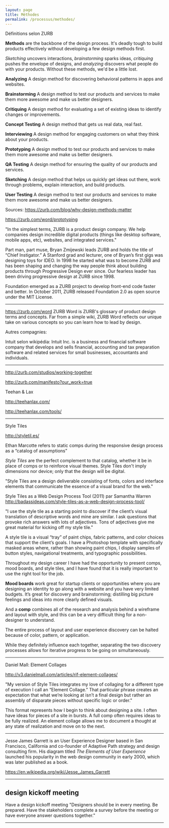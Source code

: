 ```yaml
---
layout: page
title: Méthodes
permalink: /processus/methodes/
---
```


Définitions selon ZURB

**Methods** are the backbone of the design process. It's deadly tough to build products effectively without developing a few design methods first. 

*Sketching* uncovers interactions, *brainstorming* sparks ideas, *critiquing* pushes the envelope of designs, and *analyzing* discovers what people do with your products. Without these methods, we'd be a little lost.

**Analyzing**
A design method for discovering behavioral patterns in apps and websites.

**Brainstorming**
A design method to test our products and services to make them more awesome and make us better designers.

**Critiquing**
A design method for evaluating a set of existing ideas to identify changes or improvements.

**Concept Testing**
A design method that gets us real data, real fast.

**Interviewing**
A design method for engaging customers on what they think about your products.

**Prototyping**
A design method to test our products and services to make them more awesome and make us better designers.

**QA Testing**
A design method for ensuring the quality of our products and services.

**Sketching**
A design method that helps us quickly get ideas out there, work through problems, explain interaction, and build products.

**User Testing**
A design method to test our products and services to make them more awesome and make us better designers.

Sources:
https://zurb.com/blog/why-design-methods-matter

https://zurb.com/word/prototyping

"In the simplest terms, ZURB is a product design company. We help companies design incredible digital products (things like desktop software, mobile apps, etc), websites, and integrated services."

Part man, part muse, Bryan Zmijewski leads ZURB and holds the title of “Chief Instigator.” A Stanford grad and lecturer, one of Bryan’s first gigs was designing toys for IDEO. In 1998 he started what was to become ZURB and has been shaping and changing the way people think about building products through Progressive Design ever since.
Our fearless leader has been driving progressive design at ZURB since 1998.

Foundation emerged as a ZURB project to develop front-end code faster and better. In October 2011, ZURB released Foundation 2.0 as open source under the MIT License.

***

https://zurb.com/word
ZURB Word is ZURB's glossary of product design terms and concepts. Far from a simple wiki, ZURB Word reflects our unique take on various concepts so you can learn how to lead by design.


Autres compagnies:

Intuit
selon wikipédia: Intuit Inc. is a business and financial software company that develops and sells financial, accounting and tax preparation software and related services for small businesses, accountants and individuals. 



***

http://zurb.com/studios/working-together

http://zurb.com/manifesto?our_work=true

Teehan & Lax

http://teehanlax.com/

http://teehanlax.com/tools/

***

Style Tiles

http://styletil.es/

Ethan Marcotte refers to static comps during the responsive design process as a “catalog of assumptions” 

*Style Tiles* are the perfect complement to that catalog, whether it be in place of comps or to reinforce visual themes. Style Tiles don't imply dimensions nor device; only that the design will be digital.

"Style Tiles are a design deliverable consisting of fonts, colors and interface elements that communicate the essence of a visual brand for the web."



Style Tiles as a Web Design Process Tool (2011)
par Samantha Warren
http://badassideas.com/style-tiles-as-a-web-design-process-tool/

"I use the style tile as a starting point to discover if the client’s visual translation of descriptive words and mine are similar. I ask questions that provoke rich answers with lots of adjectives. Tons of adjectives give me great material for kicking off my style tile."

A style tile is a visual “tray” of paint chips, fabric patterns, and color choices that support the client’s goals. I have a Photoshop template with specifically masked areas where, rather than showing paint chips, I display samples of button styles, navigational treatments, and typographic possibilities.

Throughout my design career I have had the opportunity to present comps, mood boards, and style tiles, and I have found that it is really important to use the right tool for the job. 

**Mood boards** work great for startup clients or opportunities where you are designing an identity to go along with a website and you have very limited budgets. It’s great for discovery and brainstorming; distilling big picture feelings and ideas into more clearly defined visuals.

And a **comp** combines all of the research and analysis behind a wireframe and layout with style, and this can be a very difficult thing for a non-designer to understand.

The entire process of layout and user experience discovery can be halted because of color, pattern, or application.  

While they definitely influence each together, separating the two discovery processes allows for iterative progress to be going on simultaneously.

***

Daniel Mall:
Element Collages

http://v3.danielmall.com/articles/rif-element-collages/

"My version of Style Tiles integrates my love of collaging for a different type of execution I call an “Element Collage.” That particular phrase creates an expectation that what we’re looking at isn’t a final design but rather an assembly of disparate pieces without specific logic or order."

This format represents how I begin to think about designing a site. I often have ideas for pieces of a site in bursts. A full comp often requires ideas to be fully realized. An element collage allows me to document a thought at any state of realization and move on to the next. 

***

Jesse James Garrett is an User Experience Designer based in San Francisco, California and co-founder of Adaptive Path strategy and design consulting firm. His diagram titled *The Elements of User Experience* launched his popularity in the web design community in early 2000, which was later published as a book. 

https://en.wikipedia.org/wiki/Jesse_James_Garrett

***

## design kickoff meeting

Have a design kickoff meeting
"Designers should be in every meeting. Be prepared. Have the stakeholders complete a survey before the meeting or have everyone answer questions together."

***

